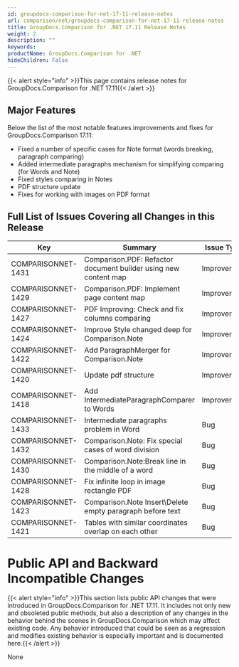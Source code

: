 ```yaml
---
id: groupdocs-comparison-for-net-17-11-release-notes
url: comparison/net/groupdocs-comparison-for-net-17-11-release-notes
title: GroupDocs.Comparison for .NET 17.11 Release Notes
weight: 2
description: ""
keywords: 
productName: GroupDocs.Comparison for .NET
hideChildren: False
---
```

{{< alert style="info" >}}This page contains release notes for GroupDocs.Comparison for .NET 17.11{{< /alert >}}

## Major Features

Below the list of the most notable features improvements and fixes for GroupDocs.Comparison 17.11:

*   Fixed a number of specific cases for Note format (words breaking, paragraph comparing)
*   Added intermediate paragraphs mechanism for simplifying comparing (for Words and Note)
*   Fixed styles comparing in Notes
*   PDF structure update
*   Fixes for working with images on PDF format

## Full List of Issues Covering all Changes in this Release

| Key | Summary | Issue Type |
| --- | --- | --- |
| COMPARISONNET-1431 | Comparison.PDF: Refactor document builder using new content map | Improvement |
| COMPARISONNET-1429 | Comparison.PDF: Implement page content map | Improvement |
| COMPARISONNET-1427 | PDF Improving: Check and fix columns comparing | Improvement |
| COMPARISONNET-1424 | Improve Style changed deep for Comparison.Note | Improvement |
| COMPARISONNET-1422 | Add ParagraphMerger for Comparison.Note | Improvement |
| COMPARISONNET-1420 | Update pdf structure | Improvement |
| COMPARISONNET-1418 | Add IntermediateParagraphComparer to Words | Improvement |
| COMPARISONNET-1433 | Intermediate paragraphs problem in Word | Bug |
| COMPARISONNET-1432 | Comparison.Note: Fix special cases of word division | Bug |
| COMPARISONNET-1430 | Comparison.Note:Break line in the middle of a word | Bug |
| COMPARISONNET-1428 | Fix infinite loop in image rectangle PDF | Bug |
| COMPARISONNET-1423 | Comparison.Note Insert\\Delete empty paragraph before text | Bug |
| COMPARISONNET-1421 | Tables with similar coordinates overlap on each other | Bug |

# Public API and Backward Incompatible Changes

{{< alert style="info" >}}This section lists public API changes that were introduced in GroupDocs.Comparison for .NET 17.11. It includes not only new and obsoleted public methods, but also a description of any changes in the behavior behind the scenes in GroupDocs.Comparison which may affect existing code. Any behavior introduced that could be seen as a regression and modifies existing behavior is especially important and is documented here.{{< /alert >}}

None
